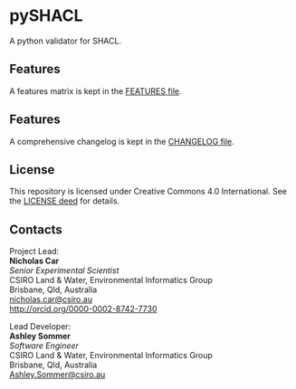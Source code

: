 # pySHACL
A python validator for SHACL.  


## Features
A features matrix is kept in the [FEATURES file](FEATURES.md).


## Features
A comprehensive changelog is kept in the [CHANGELOG file](CHANGELOG.md).


## License
This repository is licensed under Creative Commons 4.0 International. See the [LICENSE deed](LICENSE.txt) for details.  


## Contacts
Project Lead:  
**Nicholas Car**  
*Senior Experimental Scientist*  
CSIRO Land & Water, Environmental Informatics Group  
Brisbane, Qld, Australia  
<nicholas.car@csiro.au>  
<http://orcid.org/0000-0002-8742-7730>  

Lead Developer:  
**Ashley Sommer**  
*Software Engineer*  
CSIRO Land & Water, Environmental Informatics Group  
Brisbane, Qld, Australia  
<Ashley.Sommer@csiro.au>  
